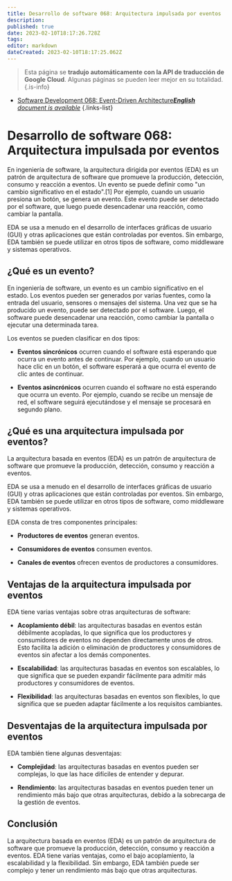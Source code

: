 ```yaml
---
title: Desarrollo de software 068: Arquitectura impulsada por eventos
description: 
published: true
date: 2023-02-10T18:17:26.728Z
tags: 
editor: markdown
dateCreated: 2023-02-10T18:17:25.062Z
---
```


> Esta página se **tradujo automáticamente con la API de traducción de Google Cloud**.
Algunas páginas se pueden leer mejor en su totalidad.{.is-info}



- [Software Development 068: Event-Driven Architecture***English** document is available*](/en/Knowledge-base/Software-Development/Learning/software-development-068-event-driven-architecture)
{.links-list}


# Desarrollo de software 068: Arquitectura impulsada por eventos

En ingeniería de software, la arquitectura dirigida por eventos (EDA) es un patrón de arquitectura de software que promueve la producción, detección, consumo y reacción a eventos. Un evento se puede definir como "un cambio significativo en el estado".[1] Por ejemplo, cuando un usuario presiona un botón, se genera un evento. Este evento puede ser detectado por el software, que luego puede desencadenar una reacción, como cambiar la pantalla.

EDA se usa a menudo en el desarrollo de interfaces gráficas de usuario (GUI) y otras aplicaciones que están controladas por eventos. Sin embargo, EDA también se puede utilizar en otros tipos de software, como middleware y sistemas operativos.

## ¿Qué es un evento?

En ingeniería de software, un evento es un cambio significativo en el estado. Los eventos pueden ser generados por varias fuentes, como la entrada del usuario, sensores o mensajes del sistema. Una vez que se ha producido un evento, puede ser detectado por el software. Luego, el software puede desencadenar una reacción, como cambiar la pantalla o ejecutar una determinada tarea.

Los eventos se pueden clasificar en dos tipos:

- **Eventos sincrónicos** ocurren cuando el software está esperando que ocurra un evento antes de continuar. Por ejemplo, cuando un usuario hace clic en un botón, el software esperará a que ocurra el evento de clic antes de continuar.

- **Eventos asincrónicos** ocurren cuando el software no está esperando que ocurra un evento. Por ejemplo, cuando se recibe un mensaje de red, el software seguirá ejecutándose y el mensaje se procesará en segundo plano.

## ¿Qué es una arquitectura impulsada por eventos?

La arquitectura basada en eventos (EDA) es un patrón de arquitectura de software que promueve la producción, detección, consumo y reacción a eventos.

EDA se usa a menudo en el desarrollo de interfaces gráficas de usuario (GUI) y otras aplicaciones que están controladas por eventos. Sin embargo, EDA también se puede utilizar en otros tipos de software, como middleware y sistemas operativos.

EDA consta de tres componentes principales:

- **Productores de eventos** generan eventos.

- **Consumidores de eventos** consumen eventos.

- **Canales de eventos** ofrecen eventos de productores a consumidores.

## Ventajas de la arquitectura impulsada por eventos

EDA tiene varias ventajas sobre otras arquitecturas de software:

- **Acoplamiento débil**: las arquitecturas basadas en eventos están débilmente acopladas, lo que significa que los productores y consumidores de eventos no dependen directamente unos de otros. Esto facilita la adición o eliminación de productores y consumidores de eventos sin afectar a los demás componentes.

- **Escalabilidad**: las arquitecturas basadas en eventos son escalables, lo que significa que se pueden expandir fácilmente para admitir más productores y consumidores de eventos.

- **Flexibilidad**: las arquitecturas basadas en eventos son flexibles, lo que significa que se pueden adaptar fácilmente a los requisitos cambiantes.

## Desventajas de la arquitectura impulsada por eventos

EDA también tiene algunas desventajas:

- **Complejidad**: las arquitecturas basadas en eventos pueden ser complejas, lo que las hace difíciles de entender y depurar.

- **Rendimiento**: las arquitecturas basadas en eventos pueden tener un rendimiento más bajo que otras arquitecturas, debido a la sobrecarga de la gestión de eventos.

## Conclusión

La arquitectura basada en eventos (EDA) es un patrón de arquitectura de software que promueve la producción, detección, consumo y reacción a eventos. EDA tiene varias ventajas, como el bajo acoplamiento, la escalabilidad y la flexibilidad. Sin embargo, EDA también puede ser complejo y tener un rendimiento más bajo que otras arquitecturas.